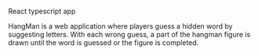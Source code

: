 React typescript app 


HangMan is a web application where players guess a hidden word by suggesting letters. With each wrong guess, a part of the hangman figure is drawn until the word is guessed or the figure is completed.